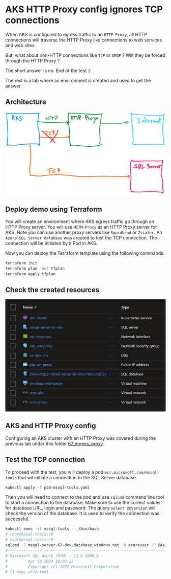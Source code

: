# AKS HTTP Proxy config ignores TCP connections

When AKS is configured to egress traffic to an `HTTP Proxy`, all HTTP connections will traverse the HTTP Proxy like connections to web services and web sites.

But, what about non-HTTP connections like `TCP` or `AMQP` ? Will they be forced through the HTTP Proxy ?

The short answer is no. End of the test :)

The rest is a lab where an environment is created and used to get the answer.

## Architecture

![](images/architecture.png)

## Deploy demo using Terraform

You will create an environment where AKS egress traffic go through an HTTP Proxy server.
You will use `MITM-Proxy` as an HTTP Proxy server for AKS. Note you can use another proxy servers like `Squidhead` or `Zscaler`.
An `Azure SQL Server database` was created to test the TCP connection.
The connection will be initiated by a Pod in AKS.

Now you can deploy the Terraform template using the following commands.

```sh
terraform init
terraform plan -out tfplan
terraform apply tfplan
```

## Check the created resources

![](images/resources.png)

## AKS and HTTP Proxy config

Configuring an AKS cluster with an HTTP Proxy was covered during the previous lab under this folder [67_egress_proxy](../67_egress_proxy).

## Test the TCP connection

To proceed with the test, you will deploy a pod `mcr.microsoft.com/mssql-tools` that wil initiate a connection to the SQL Server database.

```sh
kubectl apply -f pod-mssql-tools.yaml
```

Then you will need to connect to the pod and use `sqlcmd` command line tool to start a connection to the database.
Make sure to use the correct values for database URL, login and password.
The query `select @@version` will check the version of the database. It is used to verify the connection was successful.

```sh
kubectl exec -it mssql-tools -- /bin/bash
# root@mssql-tools:/#
# root@mssql-tools:/# 
sqlcmd -S mssql-server-67-dev.database.windows.net -U azureuser -P @Aa123456789 -d ProductsDB -Q 'select @@version'
# -----------------------------------------------------------------------------------------------------------------
# Microsoft SQL Azure (RTM) - 12.0.2000.8
#         Apr 19 2024 18:03:25
#         Copyright (C) 2022 Microsoft Corporation
# (1 rows affected)
```
